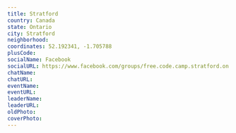 ```yaml
---
title: Stratford
country: Canada
state: Ontario
city: Stratford
neighborhood: 
coordinates: 52.192341, -1.705788
plusCode:
socialName: Facebook
socialURL: https://www.facebook.com/groups/free.code.camp.stratford.on
chatName:
chatURL:
eventName:
eventURL:
leaderName:
leaderURL:
oldPhoto: 
coverPhoto:
---
```

